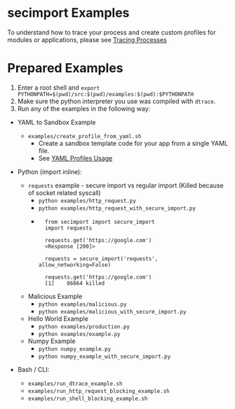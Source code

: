 # secimport Examples
To understand how to trace your process and create custom profiles for modules or applications, please see <a href="TRACING_PROCESSES.md">Tracing Processes</a>

# Prepared Examples
1. Enter a root shell and `export PYTHONPATH=$(pwd)/src:$(pwd)/examples:$(pwd):$PYTHONPATH`<br>
2. Make sure the python interpreter you use was compiled with `dtrace`.
3. Run any of the examples in the following way:

- YAML to Sandbox Example
    - `examples/create_profile_from_yaml.sh`
        - Create a sandbox template code for your app from a single YAML file.
        - See <a href="YAML_PROFILES.md">YAML Profiles Usage</a>
- Python (import inline):
    -  `requests` example - secure import vs regular import (Killed because of socket related syscall)
        - `python examples/http_request.py` 
        - `python examples/http_request_with_secure_import.py`
        - ```
            from secimport import secure_import
            import requests
            
            requests.get('https://google.com')
            <Response [200]>
            
            requests = secure_import('requests', allow_networking=False)

            requests.get('https://google.com')
            [1]    86664 killed
            ```
    - Malicious Example
        - `python examples/malicious.py` 
        - `python examples/malicious_with_secure_import.py`
    - Hello World Example
        - `python examples/production.py`
        - `python examples/example.py`
    - Numpy Example
        - `python numpy_example.py`
        - `python numpy_example_with_secure_import.py`

- Bash / CLI:
    - `examples/run_dtrace_example.sh`
    - `examples/run_http_request_blocking_example.sh`
    - `examples/run_shell_blocking_example.sh`
